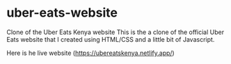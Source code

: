 # uber-eats-website
Clone of the Uber Eats Kenya website
This is the a clone of the official Uber Eats website that I created using HTML/CSS and a little bit of Javascript.

Here is he live website (https://ubereatskenya.netlify.app/)
